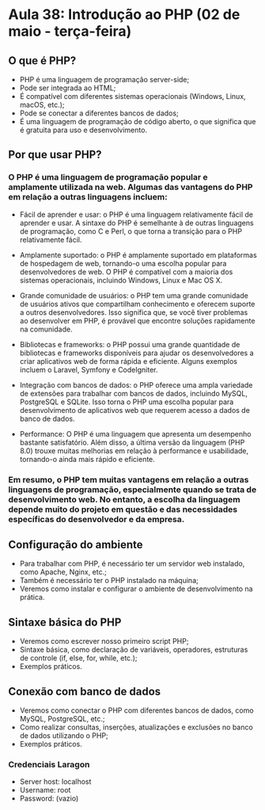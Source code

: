 # Aula 38: Introdução ao PHP (02 de maio - terça-feira)

## O que é PHP?
- PHP é uma linguagem de programação server-side;
- Pode ser integrada ao HTML;
- É compatível com diferentes sistemas operacionais (Windows, Linux, macOS, etc.);
- Pode se conectar a diferentes bancos de dados;
- É uma linguagem de programação de código aberto, o que significa que é gratuita para uso e desenvolvimento.

## Por que usar PHP?

### O PHP é uma linguagem de programação popular e amplamente utilizada na web. Algumas das vantagens do PHP em relação a outras linguagens incluem:

- Fácil de aprender e usar: o PHP é uma linguagem relativamente fácil de aprender e usar. A sintaxe do PHP é semelhante à de outras linguagens de programação, como C e Perl, o que torna a transição para o PHP relativamente fácil.

- Amplamente suportado: o PHP é amplamente suportado em plataformas de hospedagem de web, tornando-o uma escolha popular para desenvolvedores de web. O PHP é compatível com a maioria dos sistemas operacionais, incluindo Windows, Linux e Mac OS X.

- Grande comunidade de usuários: o PHP tem uma grande comunidade de usuários ativos que compartilham conhecimento e oferecem suporte a outros desenvolvedores. Isso significa que, se você tiver problemas ao desenvolver em PHP, é provável que encontre soluções rapidamente na comunidade.

- Bibliotecas e frameworks: o PHP possui uma grande quantidade de bibliotecas e frameworks disponíveis para ajudar os desenvolvedores a criar aplicativos web de forma rápida e eficiente. Alguns exemplos incluem o Laravel, Symfony e CodeIgniter.

- Integração com bancos de dados: o PHP oferece uma ampla variedade de extensões para trabalhar com bancos de dados, incluindo MySQL, PostgreSQL e SQLite. Isso torna o PHP uma escolha popular para desenvolvimento de aplicativos web que requerem acesso a dados de banco de dados.

- Performance: O PHP é uma linguagem que apresenta um desempenho bastante satisfatório. Além disso, a última versão da linguagem (PHP 8.0) trouxe muitas melhorias em relação à performance e usabilidade, tornando-o ainda mais rápido e eficiente.

### Em resumo, o PHP tem muitas vantagens em relação a outras linguagens de programação, especialmente quando se trata de desenvolvimento web. No entanto, a escolha da linguagem depende muito do projeto em questão e das necessidades específicas do desenvolvedor e da empresa.

## Configuração do ambiente
- Para trabalhar com PHP, é necessário ter um servidor web instalado, como Apache, Nginx, etc.;
- Também é necessário ter o PHP instalado na máquina;
- Veremos como instalar e configurar o ambiente de desenvolvimento na prática.

## Sintaxe básica do PHP
- Veremos como escrever nosso primeiro script PHP;
- Sintaxe básica, como declaração de variáveis, operadores, estruturas de controle (if, else, for, while, etc.);
- Exemplos práticos.

## Conexão com banco de dados
- Veremos como conectar o PHP com diferentes bancos de dados, como MySQL, PostgreSQL, etc.;
- Como realizar consultas, inserções, atualizações e exclusões no banco de dados utilizando o PHP;
- Exemplos práticos.

### Credenciais Laragon
- Server host: localhost
- Username: root
- Password: (vazio)